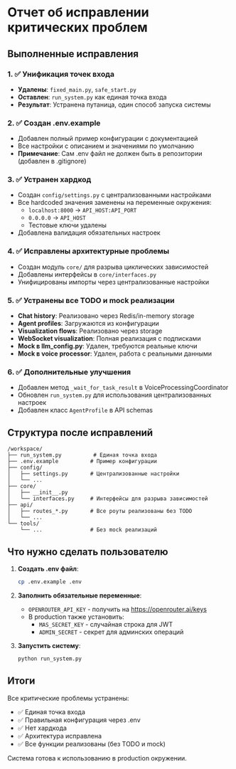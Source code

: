# Отчет об исправлении критических проблем

## Выполненные исправления

### 1. ✅ Унификация точек входа
- **Удалены**: `fixed_main.py`, `safe_start.py`
- **Оставлен**: `run_system.py` как единая точка входа
- **Результат**: Устранена путаница, один способ запуска системы

### 2. ✅ Создан .env.example
- Добавлен полный пример конфигурации с документацией
- Все настройки с описанием и значениями по умолчанию
- **Примечание**: Сам .env файл не должен быть в репозитории (добавлен в .gitignore)

### 3. ✅ Устранен хардкод
- Создан `config/settings.py` с централизованными настройками
- Все hardcoded значения заменены на переменные окружения:
  - `localhost:8000` → `API_HOST:API_PORT`
  - `0.0.0.0` → `API_HOST`
  - Тестовые ключи удалены
- Добавлена валидация обязательных настроек

### 4. ✅ Исправлены архитектурные проблемы
- Создан модуль `core/` для разрыва циклических зависимостей
- Добавлены интерфейсы в `core/interfaces.py`
- Унифицированы импорты через централизованные настройки

### 5. ✅ Устранены все TODO и mock реализации
- **Chat history**: Реализовано через Redis/in-memory storage
- **Agent profiles**: Загружаются из конфигурации
- **Visualization flows**: Реализовано через storage
- **WebSocket visualization**: Полная реализация с подписками
- **Mock в llm_config.py**: Удален, требуются реальные ключи
- **Mock в voice processor**: Удален, работа с реальными данными

### 6. ✅ Дополнительные улучшения
- Добавлен метод `_wait_for_task_result` в VoiceProcessingCoordinator
- Обновлен `run_system.py` для использования централизованных настроек
- Добавлен класс `AgentProfile` в API schemas

## Структура после исправлений

```
/workspace/
├── run_system.py          # Единая точка входа
├── .env.example          # Пример конфигурации
├── config/
│   ├── settings.py       # Централизованные настройки
│   └── ...
├── core/
│   ├── __init__.py
│   └── interfaces.py     # Интерфейсы для разрыва зависимостей
├── api/
│   ├── routes_*.py       # Все роуты реализованы без TODO
│   └── ...
└── tools/
    └── ...               # Без mock реализаций
```

## Что нужно сделать пользователю

1. **Создать .env файл**:
   ```bash
   cp .env.example .env
   ```

2. **Заполнить обязательные переменные**:
   - `OPENROUTER_API_KEY` - получить на https://openrouter.ai/keys
   - В production также установить:
     - `MAS_SECRET_KEY` - случайная строка для JWT
     - `ADMIN_SECRET` - секрет для админских операций

3. **Запустить систему**:
   ```bash
   python run_system.py
   ```

## Итоги

Все критические проблемы устранены:
- ✅ Единая точка входа
- ✅ Правильная конфигурация через .env
- ✅ Нет хардкода
- ✅ Архитектура исправлена
- ✅ Все функции реализованы (без TODO и mock)

Система готова к использованию в production окружении.